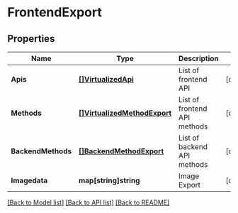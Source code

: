 # FrontendExport

## Properties

Name | Type | Description | Notes
------------ | ------------- | ------------- | -------------
**Apis** | [**[]VirtualizedApi**](VirtualizedAPI.md) | List of frontend API | [optional] 
**Methods** | [**[]VirtualizedMethodExport**](VirtualizedMethodExport.md) | List of frontend API methods | [optional] 
**BackendMethods** | [**[]BackendMethodExport**](BackendMethodExport.md) | List of backend API methods | [optional] 
**Imagedata** | **map[string]string** | Image Export | [optional] 

[[Back to Model list]](../README.md#documentation-for-models) [[Back to API list]](../README.md#documentation-for-api-endpoints) [[Back to README]](../README.md)


